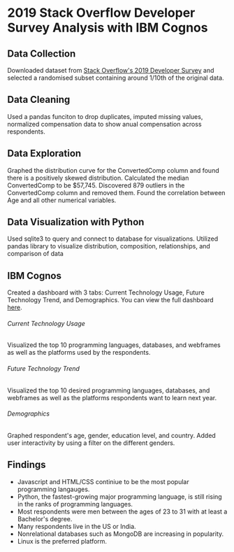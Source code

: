 # 2019 Stack Overflow Developer Survey Analysis with IBM Cognos
## Data Collection
Downloaded dataset from [Stack Overflow's 2019 Developer Survey](https://insights.stackoverflow.com/survey) and selected a randomised subset containing around 1/10th of the original data.

## Data Cleaning
Used a pandas funciton to drop duplicates, imputed missing values, normalized compensation data to show anual compensation across respondents.

## Data Exploration
Graphed the distribution curve for the ConvertedComp column and found there is a positively skewed distribution. Calculated the median ConvertedComp to be $57,745. Discovered 879 outliers in the ConvertedComp column and removed them. Found the correlation between Age and all other numerical variables.

## Data Visualization with Python
Used sqlite3 to query and connect to database for visualizations. Utilized pandas library to visualize distribution, composition, relationships, and comparison of data

## IBM Cognos
Created a dashboard with 3 tabs: Current Technology Usage, Future Technology Trend, and Demographics. You can view the full dashboard [here](https://dataplatform.cloud.ibm.com/dashboards/299374d0-b380-43c9-b1f4-65d43e60e0c3/view/731cf70b1d822ce01fdeeee407cc2b022e3f275bb6bb810580d67b495e687497a86010c3c87d425ede165666a5ea165ecc).

###### Current Technology Usage
Visualized the top 10 programming languages, databases, and webframes as well as the platforms used by the respondents.

###### Future Technology Trend
Visualized the top 10 desired programming languages, databases, and webframes as well as the platforms respondents want to learn next year.

###### Demographics
Graphed respondent's age, gender, education level, and country. Added user interactivity by using a filter on the different genders.

## Findings 
* Javascript and HTML/CSS continiue to be the most popular programming langauges.
* Python, the fastest-growing major programming language, is still rising in the ranks of programming languages.
* Most respondents were men between the ages of 23 to 31 with at least a Bachelor's degree. 
* Many respondents live in the US or India.
* Nonrelational databases such as MongoDB are increasing in popularity.
* Linux is the preferred platform.
